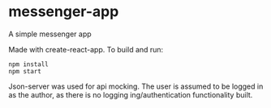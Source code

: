 # messenger-app
A simple messenger app

Made with create-react-app. To build and run:
```
npm install
npm start
```
Json-server was used for api mocking.
The user is assumed to be logged in as the author, as there is no logging ing/authentication functionality built.
